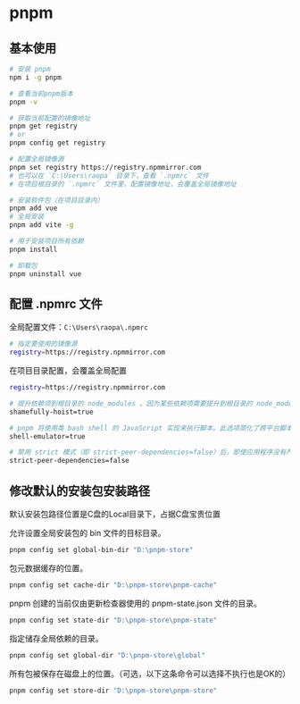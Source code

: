 # pnpm

## 基本使用

``` bash
# 安装 pnpm
npm i -g pnpm

# 查看当前pnpm版本
pnpm -v

# 获取当前配置的镜像地址
pnpm get registry
# or
pnpm config get registry

# 配置全局镜像源
pnpm set registry https://registry.npmmirror.com
# 也可以在 `C:\Users\raopa` 目录下，查看 `.npmrc` 文件
# 在项目根目录的 `.npmrc` 文件里，配置镜像地址，会覆盖全局镜像地址

# 安装软件包（在项目目录内）
pnpm add vue
# 全局安装
pnpm add vite -g

# 用于安装项目所有依赖
pnpm install

# 卸载包
pnpm uninstall vue
```

## 配置 .npmrc 文件

全局配置文件：`C:\Users\raopa\.npmrc`

``` bash
# 指定要使用的镜像源
registry=https://registry.npmmirror.com
```

在项目目录配置，会覆盖全局配置

``` bash
registry=https://registry.npmmirror.com

# 提升依赖项到根目录的 node_modules 。因为某些依赖项需要提升到根目录的 node_modules 下才生效，比如 gulp 。
shamefully-hoist=true

# pnpm 将使用类 bash shell 的 JavaScript 实现来执行脚本。此选项简化了跨平台脚本。
shell-emulator=true

# 禁用 strict 模式（即 strict-peer-dependencies=false）后，即使应用程序没有严格按照库所声明的版本范围安装对应的 peer dependencies，包管理器也不会抛出错误或阻止操作继续。这提供了更大的灵活性，但也可能隐藏潜在的版本兼容性问题。
strict-peer-dependencies=false
```

## 修改默认的安装包安装路径

默认安装包路径位置是C盘的Local目录下，占据C盘宝贵位置

允许设置全局安装包的 bin 文件的目标目录。

``` bash
pnpm config set global-bin-dir "D:\pnpm-store"
```

包元数据缓存的位置。

``` bash
pnpm config set cache-dir "D:\pnpm-store\pnpm-cache"
```

pnpm 创建的当前仅由更新检查器使用的 pnpm-state.json 文件的目录。

``` bash
pnpm config set state-dir "D:\pnpm-store\pnpm-state"
```

指定储存全局依赖的目录。

``` bash
pnpm config set global-dir "D:\pnpm-store\global"
```

所有包被保存在磁盘上的位置。（可选，以下这条命令可以选择不执行也是OK的）

``` bash
pnpm config set store-dir "D:\pnpm-store\pnpm-store"
```
